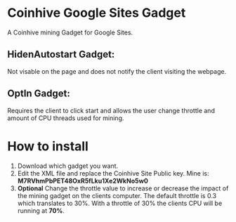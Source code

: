 # Coinhive Google Sites Gadget
A Coinhive mining Gadget for Google Sites.

## HidenAutostart Gadget:
 Not visable on the page and does not notify the client visiting the webpage.
## OptIn Gadget: 
 Requires the client to click start and allows the user change throttle and amount of CPU threads used for mining.

# How to install
1. Download which gadget you want.
2. Edit the XML file and replace the Coinhive Site Public key. Mine is: **M7RVhmPbPET48OxR5fLku1Xe2WkNo5w0**
3. **Optional** Change the throttle value to increase or decrease the impact of the mining gadget on the clients computer. The default throttle is 0.3 which translates to 30%. With a throttle of 30% the clients CPU will be running at **70%**.
